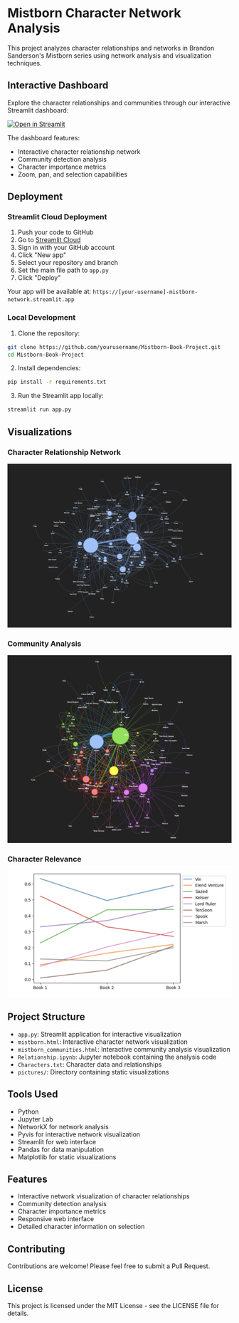 # Mistborn Character Network Analysis

This project analyzes character relationships and networks in Brandon Sanderson's Mistborn series using network analysis and visualization techniques.

## Interactive Dashboard

Explore the character relationships and communities through our interactive Streamlit dashboard:

[![Open in Streamlit](https://static.streamlit.io/badges/streamlit_badge_black_white.svg)](https://mistborn-network.streamlit.app/)

The dashboard features:
- Interactive character relationship network
- Community detection analysis
- Character importance metrics
- Zoom, pan, and selection capabilities

## Deployment

### Streamlit Cloud Deployment

1. Push your code to GitHub
2. Go to [Streamlit Cloud](https://streamlit.io/cloud)
3. Sign in with your GitHub account
4. Click "New app"
5. Select your repository and branch
6. Set the main file path to `app.py`
7. Click "Deploy"

Your app will be available at: `https://[your-username]-mistborn-network.streamlit.app`

### Local Development

1. Clone the repository:
```bash
git clone https://github.com/yourusername/Mistborn-Book-Project.git
cd Mistborn-Book-Project
```

2. Install dependencies:
```bash
pip install -r requirements.txt
```

3. Run the Streamlit app locally:
```bash
streamlit run app.py
```

## Visualizations

### Character Relationship Network
![](pictures/Book1Relationships.png)

### Community Analysis
![](pictures/Book1Community.png)

### Character Relevance
![](pictures/SeriesRelevance.png)

## Project Structure

- `app.py`: Streamlit application for interactive visualization
- `mistborn.html`: Interactive character network visualization
- `mistborn_communities.html`: Interactive community analysis visualization
- `Relationship.ipynb`: Jupyter notebook containing the analysis code
- `Characters.txt`: Character data and relationships
- `pictures/`: Directory containing static visualizations

## Tools Used

- Python
- Jupyter Lab
- NetworkX for network analysis
- Pyvis for interactive network visualization
- Streamlit for web interface
- Pandas for data manipulation
- Matplotlib for static visualizations

## Features

- Interactive network visualization of character relationships
- Community detection analysis
- Character importance metrics
- Responsive web interface
- Detailed character information on selection

## Contributing

Contributions are welcome! Please feel free to submit a Pull Request.

## License

This project is licensed under the MIT License - see the LICENSE file for details.